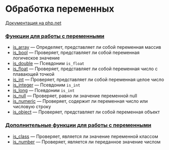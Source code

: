# Обработка переменных

[Документация на php.net](https://www.php.net/manual/ru/book.var.php)

### [Функции для работы с переменными](./var/func.md)

-   [is_array](./var/func/is_array.md) &mdash; Определяет, представляет ли собой переменная массив
-   [is_bool](./var/func/is_bool.md) &mdash; Проверяет, представляет ли собой переменная логическое
    значение
-   [is_double](./var/func/is_double.md) &mdash; Псевдоним `is_float`
-   [is_float](./var/func/is_float.md) &mdash; Проверяет, представляет ли собой переменная число с
    плавающей точкой
-   [is_int](./var/func/is_int.md) &mdash; Проверяет, представляет ли собой переменная целое число
-   [is_integer](./var/func/is_integer.md) &mdash; Псевдоним `is_int`
-   [is_long](./var/func/is_long.md) &mdash; Псевдоним `is_int`
-   [is_null](./var/func/is_null.md) &mdash; Проверяет, равно ли значение переменной null
-   [is_numeric](./var/func/is_numeric.md) &mdash; Проверяет, содержит ли переменная число или
    числовую строку
-   [is_object](./var/func/is_object.md) &mdash; Проверяет, представляет ли собой переменная объект

### [Дополнительные функции для работы с переменными](./var/other.md)

-   [is_class](./var/other/is_class.md) &mdash; Проверяет, является ли значение переменной классом
-   [is_number](./var/other/is_number.md) &mdash; Проверяет, является ли переданное значение числом
